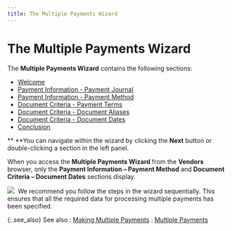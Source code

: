 ```yaml
---
title: The Multiple Payments Wizard
---
```


# The Multiple Payments Wizard


The **Multiple Payments Wizard**  contains the following sections:

- [Welcome]({{site.acc_baseurl}}/vendor-payments-and-refunds/multiple-payments/wizard/welcome_mult_pmt_wizard.html)
- [Payment  Information - Payment Journal]({{site.acc_baseurl}}/vendor-payments-and-refunds/multiple-payments/wizard/payment_information_-_payment_journal.html)
- [Payment  Information - Payment Method]({{site.acc_baseurl}}/vendor-payments-and-refunds/multiple-payments/wizard/payment_information_-_payment_method.html)
- [Document  Criteria - Payment Terms]({{site.acc_baseurl}}/vendor-payments-and-refunds/multiple-payments/wizard/document_criteria_payment_terms.html)
- [Document  Criteria - Document Aliases]({{site.acc_baseurl}}/vendor-payments-and-refunds/multiple-payments/wizard/document_criteria_document_aliases.html)
- [Document  Criteria - Document Dates]({{site.acc_baseurl}}/vendor-payments-and-refunds/multiple-payments/wizard/document_criteria_due_date_range.html)
- [Conclusion]({{site.acc_baseurl}}/vendor-payments-and-refunds/multiple-payments/wizard/conclusion_multiplepaymentswizard.html)



**&nbsp;**You  can navigate within the wizard by clicking the **Next** button or double-clicking a section in the left panel.


When you access the **Multiple 
 Payments Wizard** from the **Vendors** browser, only the **Payment Information 
 – Payment Method** and **Document 
 Criteria – Document Dates** sections display.


![]({{site.acc_baseurl}}/img/hint.gif)  We  recommend you follow the steps in the wizard sequentially. This ensures  that all the required data for processing multiple payments has been specified.


{:.see_also}
See also
: [Making Multiple  Payments]({{site.acc_baseurl}}/vendor-payments-and-refunds/multiple-payments/making_multiple_payments.html)
: [Multiple Payments]({{site.acc_baseurl}}/vendor-payments-and-refunds/multiple-payments/multiple_payments.html)
